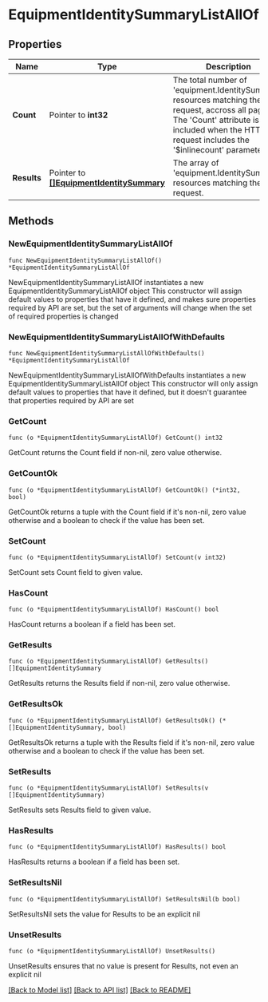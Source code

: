 # EquipmentIdentitySummaryListAllOf

## Properties

Name | Type | Description | Notes
------------ | ------------- | ------------- | -------------
**Count** | Pointer to **int32** | The total number of &#39;equipment.IdentitySummary&#39; resources matching the request, accross all pages. The &#39;Count&#39; attribute is included when the HTTP GET request includes the &#39;$inlinecount&#39; parameter. | [optional] 
**Results** | Pointer to [**[]EquipmentIdentitySummary**](equipment.IdentitySummary.md) | The array of &#39;equipment.IdentitySummary&#39; resources matching the request. | [optional] 

## Methods

### NewEquipmentIdentitySummaryListAllOf

`func NewEquipmentIdentitySummaryListAllOf() *EquipmentIdentitySummaryListAllOf`

NewEquipmentIdentitySummaryListAllOf instantiates a new EquipmentIdentitySummaryListAllOf object
This constructor will assign default values to properties that have it defined,
and makes sure properties required by API are set, but the set of arguments
will change when the set of required properties is changed

### NewEquipmentIdentitySummaryListAllOfWithDefaults

`func NewEquipmentIdentitySummaryListAllOfWithDefaults() *EquipmentIdentitySummaryListAllOf`

NewEquipmentIdentitySummaryListAllOfWithDefaults instantiates a new EquipmentIdentitySummaryListAllOf object
This constructor will only assign default values to properties that have it defined,
but it doesn't guarantee that properties required by API are set

### GetCount

`func (o *EquipmentIdentitySummaryListAllOf) GetCount() int32`

GetCount returns the Count field if non-nil, zero value otherwise.

### GetCountOk

`func (o *EquipmentIdentitySummaryListAllOf) GetCountOk() (*int32, bool)`

GetCountOk returns a tuple with the Count field if it's non-nil, zero value otherwise
and a boolean to check if the value has been set.

### SetCount

`func (o *EquipmentIdentitySummaryListAllOf) SetCount(v int32)`

SetCount sets Count field to given value.

### HasCount

`func (o *EquipmentIdentitySummaryListAllOf) HasCount() bool`

HasCount returns a boolean if a field has been set.

### GetResults

`func (o *EquipmentIdentitySummaryListAllOf) GetResults() []EquipmentIdentitySummary`

GetResults returns the Results field if non-nil, zero value otherwise.

### GetResultsOk

`func (o *EquipmentIdentitySummaryListAllOf) GetResultsOk() (*[]EquipmentIdentitySummary, bool)`

GetResultsOk returns a tuple with the Results field if it's non-nil, zero value otherwise
and a boolean to check if the value has been set.

### SetResults

`func (o *EquipmentIdentitySummaryListAllOf) SetResults(v []EquipmentIdentitySummary)`

SetResults sets Results field to given value.

### HasResults

`func (o *EquipmentIdentitySummaryListAllOf) HasResults() bool`

HasResults returns a boolean if a field has been set.

### SetResultsNil

`func (o *EquipmentIdentitySummaryListAllOf) SetResultsNil(b bool)`

 SetResultsNil sets the value for Results to be an explicit nil

### UnsetResults
`func (o *EquipmentIdentitySummaryListAllOf) UnsetResults()`

UnsetResults ensures that no value is present for Results, not even an explicit nil

[[Back to Model list]](../README.md#documentation-for-models) [[Back to API list]](../README.md#documentation-for-api-endpoints) [[Back to README]](../README.md)


